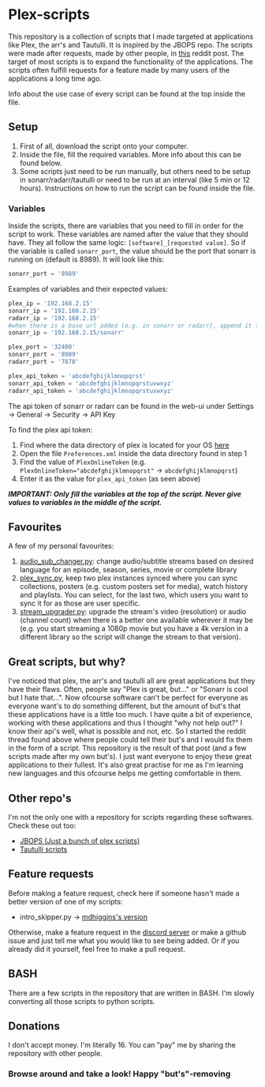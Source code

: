 # Plex-scripts

This repository is a collection of scripts that I made targeted at applications like Plex, the arr's and Tautulli. It is inspired by the JBOPS repo. The scripts were made after requests, made by other people, in [this](https://www.reddit.com/r/PleX/comments/pbwf41/ill_make_any_script_suggestions_you_give/) reddit post. The target of most scripts is to expand the functionality of the applications. The scripts often fulfill requests for a feature made by many users of the applications a long time ago.

Info about the use case of every script can be found at the top inside the file.

## Setup
1. First of all, download the script onto your computer.
2. Inside the file, fill the required variables. More info about this can be found below.
3. Some scripts just need to be run manually, but others need to be setup in sonarr/radarr/tautulli or need to be run at an interval (like 5 min or 12 hours). Instructions on how to run the script can be found inside the file.

### Variables
Inside the scripts, there are variables that you need to fill in order for the script to work. These variables are named after the value that they should have. They all follow the same logic: `[software]_[requested value]`. So if the variable is called `sonarr_port`, the value should be the port that sonarr is running on (default is 8989). It will look like this: 
```python
sonarr_port = '8989'
```

Examples of variables and their expected values:
```python
plex_ip = '192.168.2.15'
sonarr_ip = '192.168.2.15'
radarr_ip = '192.168.2.15'
#when there is a base url added (e.g. in sonarr or radarr), append it to the ip:
sonarr_ip = '192.168.2.15/sonarr'

plex_port = '32400'
sonarr_port = '8989'
radarr_port = '7878'

plex_api_token = 'abcdefghijklmnopqrst'
sonarr_api_token = 'abcdefghijklmnopqrstuvwxyz'
radarr_api_token = 'abcdefghijklmnopqrstuvwxyz'
```
The api token of sonarr or radarr can be found in the web-ui under Settings -> General -> Security -> API Key

To find the plex api token:
1. Find where the data directory of plex is located for your OS [here](https://support.plex.tv/articles/202915258-where-is-the-plex-media-server-data-directory-located/)
2. Open the file `Preferences.xml` inside the data directory found in step 1
3. Find the value of `PlexOnlineToken` (e.g. `PlexOnlineToken="abcdefghijklmnopqrst"` -> `abcdefghijklmnopqrst`)
4. Enter it as the value for `plex_api_token` (as seen above)

**_IMPORTANT: Only fill the variables at the top of the script. Never give values to variables in the middle of the script._**

## Favourites
A few of my personal favourites:
1. [audio_sub_changer.py](https://github.com/Casvt/Plex-scripts/blob/main/changing_settings/audio_sub_changer.py): change audio/subtitle streams based on desired language for an episode, season, series, movie or complete library
2. [plex_sync.py](https://github.com/Casvt/Plex-scripts/blob/main/multiple_servers/plex_sync.py), keep two plex instances synced where you can sync collections, posters (e.g. custom posters set for media), watch history and playlists. You can select, for the last two, which users you want to sync it for as those are user specific.
3. [stream_upgrader.py](https://github.com/Casvt/Plex-scripts/blob/main/stream_control/stream_upgrader.py): upgrade the stream's video (resolution) or audio (channel count) when there is a better one available wherever it may be (e.g. you start streaming a 1080p movie but you have a 4k version in a different library so the script will change the stream to that version).

## Great scripts, but why?
I've noticed that plex, the arr's and tautulli all are great applications but they have their flaws. Often, people say "Plex is great, but..." or "Sonarr is cool but I hate that...". Now ofcourse software can't be perfect for everyone as everyone want's to do something different, but the amount of but's that these applications have is a little too much. I have quite a bit of experience, working with these applications and thus I thought "why not help out?" I know their api's well, what is possible and not, etc. So I started the reddit thread found above where people could tell their but's and I would fix them in the form of a script. This repository is the result of that post (and a few scripts made after my own but's). I just want everyone to enjoy these great applications to their fullest. It's also great practise for me as I'm learning new languages and this ofcourse helps me getting comfortable in them.

## Other repo's
I'm not the only one with a repository for scripts regarding these softwares. Check these out too:
- [JBOPS (Just a bunch of plex scripts)](https://github.com/blacktwin/JBOPS)
- [Tautulli scripts](https://github.com/Tautulli/Tautulli/wiki/Custom-Scripts#list-of-user-created-scripts)

## Feature requests
Before making a feature request, check here if someone hasn't made a better version of one of my scripts:
- intro_skipper.py -> [mdhiggins's version](https://github.com/mdhiggins/PlexAutoSkip)

Otherwise, make a feature request in the [discord server](https://discord.gg/AbCQ9tduZA) or make a github issue and just tell me what you would like to see being added. Or if you already did it yourself, feel free to make a pull request.

## BASH
There are a few scripts in the repository that are written in BASH. I'm slowly converting all those scripts to python scripts.

## Donations
I don't accept money. I'm literally 16. You can "pay" me by sharing the repository with other people.

### **Browse around and take a look! Happy "but's"-removing**

